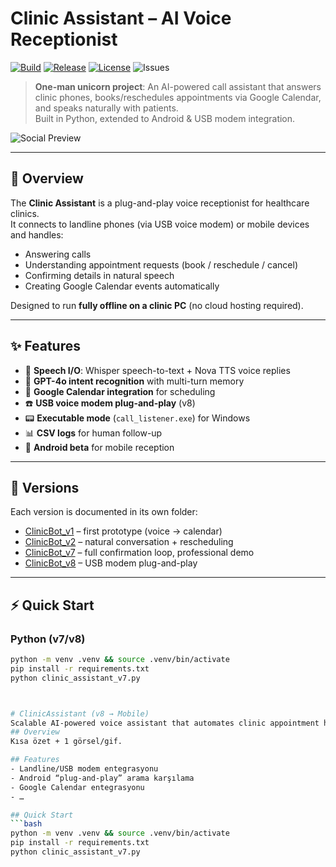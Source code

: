 # Clinic Assistant – AI Voice Receptionist  
[![Build](https://img.shields.io/github/actions/workflow/status/bar-rr/ClinicAssistant-/ci.yml)](../../actions)
[![Release](https://img.shields.io/github/v/release/bar-rr/ClinicAssistant-)](../../releases)
[![License](https://img.shields.io/github/license/bar-rr/ClinicAssistant-)](LICENSE)
![Issues](https://img.shields.io/github/issues/bar-rr/ClinicAssistant-)

> **One-man unicorn project**: An AI-powered call assistant that answers clinic phones, books/reschedules appointments via Google Calendar, and speaks naturally with patients.  
> Built in Python, extended to Android & USB modem integration.

![Social Preview](docs/social_preview_white_signature.png)

---

## 🚀 Overview
The **Clinic Assistant** is a plug-and-play voice receptionist for healthcare clinics.  
It connects to landline phones (via USB voice modem) or mobile devices and handles:

- Answering calls  
- Understanding appointment requests (book / reschedule / cancel)  
- Confirming details in natural speech  
- Creating Google Calendar events automatically  

Designed to run **fully offline on a clinic PC** (no cloud hosting required).

---

## ✨ Features
- 🎤 **Speech I/O**: Whisper speech-to-text + Nova TTS voice replies  
- 🧠 **GPT-4o intent recognition** with multi-turn memory  
- 📅 **Google Calendar integration** for scheduling  
- ☎️ **USB voice modem plug-and-play** (v8)  
- 📟 **Executable mode** (`call_listener.exe`) for Windows  
- 📊 **CSV logs** for human follow-up  
- 📱 **Android beta** for mobile reception  

---

## 📂 Versions
Each version is documented in its own folder:

- [ClinicBot_v1](./ClinicBot_v1) – first prototype (voice → calendar)  
- [ClinicBot_v2](./ClinicBot_v2) – natural conversation + rescheduling  
- [ClinicBot_v7](./ClinicBot_v7) – full confirmation loop, professional demo  
- [ClinicBot_v8](./ClinicBot_v8) – USB modem plug-and-play  

---

## ⚡ Quick Start

### Python (v7/v8)
```bash
python -m venv .venv && source .venv/bin/activate
pip install -r requirements.txt
python clinic_assistant_v7.py



# ClinicAssistant (v8 → Mobile)
Scalable AI-powered voice assistant that automates clinic appointment handling through landline integration, enabling natural GPT-4 conversations without cloud telephony.
## Overview
Kısa özet + 1 görsel/gif.

## Features
- Landline/USB modem entegrasyonu
- Android “plug-and-play” arama karşılama
- Google Calendar entegrasyonu
- …

## Quick Start
```bash
python -m venv .venv && source .venv/bin/activate
pip install -r requirements.txt
python clinic_assistant_v7.py
